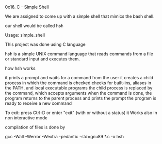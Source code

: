 0x16. C - Simple Shell

We are assigned to come up with a simple shell that mimics the bash shell.

our shell would be called hsh

Usage: simple_shell

This project was done using C language

hsh is a simple UNIX command language that reads commands from a file or standard input and executes them.

how hsh works

it prints a prompt and waits for a command from the user
it creates a child process in which the command is checked
checks for built-ins, aliases in the PATH, and local executable programs
the child process is replaced by the command, which accepts arguments
when the command is done, the program returns to the parent process and prints the prompt
the program is ready to receive a new command


To exit: press Ctrl-D or enter "exit" (with or without a status)
it Works also in non interactive mode

compilation of files is done by 

gcc -Wall -Werror -Wextra -pedantic -std=gnu89 *.c -o hsh




